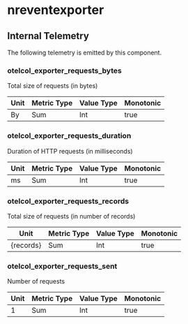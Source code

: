 [comment]: <> (Code generated by mdatagen. DO NOT EDIT.)

# nreventexporter

## Internal Telemetry

The following telemetry is emitted by this component.

### otelcol_exporter_requests_bytes

Total size of requests (in bytes)

| Unit | Metric Type | Value Type | Monotonic |
| ---- | ----------- | ---------- | --------- |
| By | Sum | Int | true |

### otelcol_exporter_requests_duration

Duration of HTTP requests (in milliseconds)

| Unit | Metric Type | Value Type | Monotonic |
| ---- | ----------- | ---------- | --------- |
| ms | Sum | Int | true |

### otelcol_exporter_requests_records

Total size of requests (in number of records)

| Unit | Metric Type | Value Type | Monotonic |
| ---- | ----------- | ---------- | --------- |
| {records} | Sum | Int | true |

### otelcol_exporter_requests_sent

Number of requests

| Unit | Metric Type | Value Type | Monotonic |
| ---- | ----------- | ---------- | --------- |
| 1 | Sum | Int | true |
